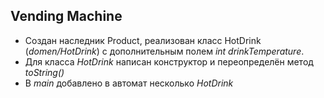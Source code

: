 ## Vending Machine

- Создан наследник Product, реализован класс HotDrink (*domen/HotDrink*) с дополнительным полем *int drinkTemperature*.
- Для класса *HotDrink* написан конструктор и переопределён метод *toString()*
- В *main* добавлено в автомат несколько *HotDrink*
